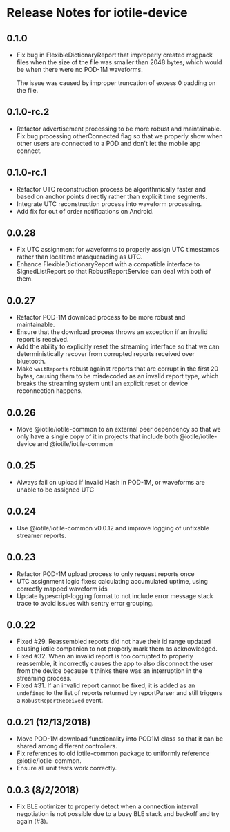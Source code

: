# Release Notes for iotile-device

## 0.1.0

- Fix bug in FlexibleDictionaryReport that improperly created msgpack files when the size of
  the file was smaller than 2048 bytes, which would be when there were no POD-1M waveforms.

  The issue was caused by improper truncation of excess 0 padding on the file.

## 0.1.0-rc.2

- Refactor advertisement processing to be more robust and maintainable.  Fix bug processing
  otherConnected flag so that we properly show when other users are connected to a POD and
  don't let the mobile app connect.

## 0.1.0-rc.1

- Refactor UTC reconstruction process be algorithmically faster and based on anchor points directly
  rather than explicit time segments.
- Integrate UTC reconstruction process into waveform processing.
- Add fix for out of order notifications on Android.

## 0.0.28

- Fix UTC assignment for waveforms to properly assign UTC timestamps rather than localtime masquerading as 
  UTC.
- Enhance FlexibleDictionaryReport with a compatible interface to SignedListReport so that RobustReportService
  can deal with both of them.

## 0.0.27

- Refactor POD-1M download process to be more robust and maintainable.
- Ensure that the download process throws an exception if an invalid report is received.
- Add the ability to explicitly reset the streaming interface so that we can deterministically
  recover from corrupted reports received over bluetooth.
- Make `waitReports` robust against reports that are corrupt in the first 20 bytes, causing them
  to be misdecoded as an invalid report type, which breaks the streaming system until an explicit
  reset or device reconnection happens.

## 0.0.26

- Move @iotile/iotile-common to an external peer dependency so that we only have a single
  copy of it in projects that include both @iotile/iotile-device and @iotile/iotile-common

## 0.0.25

- Always fail on upload if Invalid Hash in POD-1M, or waveforms are unable to be assigned   UTC

## 0.0.24

- Use @iotile/iotile-common v0.0.12 and improve logging of unfixable streamer reports.

## 0.0.23

- Refactor POD-1M upload process to only request reports once
- UTC assignment logic fixes: calculating accumulated uptime, using correctly mapped waveform ids
- Update typescript-logging format to not include error message stack trace to avoid
  issues with sentry error grouping.

## 0.0.22

- Fixed #29.  Reassembled reports did not have their id range updated causing iotile companion
  to not properly mark them as acknowledged.
- Fixed #32.  When an invalid report is too corrupted to properly reassemble, it incorrectly
  causes the app to also disconnect the user from the device because it thinks there was an
  interruption in the streaming process.
- Fixed #31.  If an invalid report cannot be fixed, it is added as an `undefined` to the list
  of reports returned by reportParser and still triggers a `RobustReportReceived` event.

## 0.0.21 (12/13/2018)

- Move POD-1M download functionality into POD1M class so that it can be shared among
  different controllers.
- Fix references to old iotile-common package to uniformly reference @iotile/iotile-common.
- Ensure all unit tests work correctly.

## 0.0.3 (8/2/2018)

- Fix BLE optimizer to properly detect when a connection interval negotiation is
  not possible due to a busy BLE stack and backoff and try again (#3).
